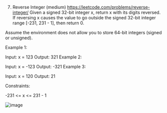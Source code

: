 ﻿7. Reverse Integer (medium)
https://leetcode.com/problems/reverse-integer/
Given a signed 32-bit integer x, return x with its digits reversed. If reversing x causes the value to go outside the signed 32-bit integer range [-231, 231 - 1], then return 0.

Assume the environment does not allow you to store 64-bit integers (signed or unsigned).

 

Example 1:

Input: x = 123
Output: 321
Example 2:

Input: x = -123
Output: -321
Example 3:

Input: x = 120
Output: 21
 

Constraints:

-231 <= x <= 231 - 1

![image](https://user-images.githubusercontent.com/11509384/151698930-6272c196-4ed1-4709-8817-b320cbf72cc3.png)
